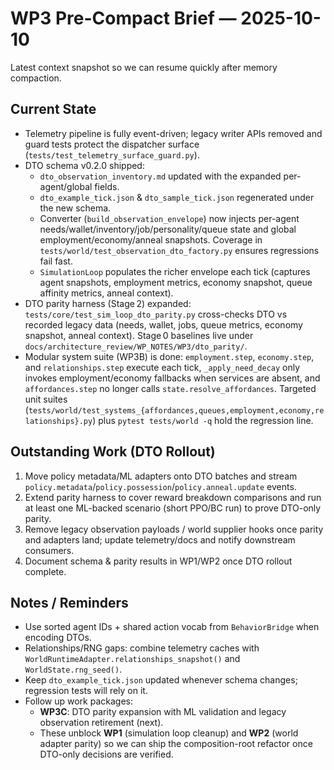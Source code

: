 # WP3 Pre-Compact Brief — 2025-10-10

Latest context snapshot so we can resume quickly after memory compaction.

## Current State
- Telemetry pipeline is fully event-driven; legacy writer APIs removed and
  guard tests protect the dispatcher surface (`tests/test_telemetry_surface_guard.py`).
- DTO schema v0.2.0 shipped:
  - `dto_observation_inventory.md` updated with the expanded per-agent/global fields.
  - `dto_example_tick.json` & `dto_sample_tick.json` regenerated under the new schema.
  - Converter (`build_observation_envelope`) now injects per-agent needs/wallet/inventory/job/personality/queue state and global employment/economy/anneal snapshots. Coverage in `tests/world/test_observation_dto_factory.py` ensures regressions fail fast.
  - `SimulationLoop` populates the richer envelope each tick (captures agent snapshots, employment metrics, economy snapshot, queue affinity metrics, anneal context).
- DTO parity harness (Stage 2) expanded: `tests/core/test_sim_loop_dto_parity.py` cross-checks DTO vs recorded legacy data (needs, wallet, jobs, queue metrics, economy snapshot, anneal context). Stage 0 baselines live under `docs/architecture_review/WP_NOTES/WP3/dto_parity/`.
- Modular system suite (WP3B) is done: `employment.step`, `economy.step`, and `relationships.step` execute each tick, `_apply_need_decay` only invokes employment/economy fallbacks when services are absent, and `affordances.step` no longer calls `state.resolve_affordances`. Targeted unit suites (`tests/world/test_systems_{affordances,queues,employment,economy,relationships}.py`) plus `pytest tests/world -q` hold the regression line.

## Outstanding Work (DTO Rollout)
1. Move policy metadata/ML adapters onto DTO batches and stream
   `policy.metadata`/`policy.possession`/`policy.anneal.update` events.
2. Extend parity harness to cover reward breakdown comparisons and run at least
   one ML-backed scenario (short PPO/BC run) to prove DTO-only parity.
3. Remove legacy observation payloads / world supplier hooks once parity and
   adapters land; update telemetry/docs and notify downstream consumers.
4. Document schema & parity results in WP1/WP2 once DTO rollout complete.

## Notes / Reminders
- Use sorted agent IDs + shared action vocab from `BehaviorBridge` when
  encoding DTOs.
- Relationships/RNG gaps: combine telemetry caches with
  `WorldRuntimeAdapter.relationships_snapshot()` and `WorldState.rng_seed()`.
- Keep `dto_example_tick.json` updated whenever schema changes; regression
  tests will rely on it.
- Follow up work packages:
  - **WP3C**: DTO parity expansion with ML validation and legacy observation retirement (next).
  - These unblock **WP1** (simulation loop cleanup) and **WP2** (world adapter parity) so we can
    ship the composition-root refactor once DTO-only decisions are verified.
